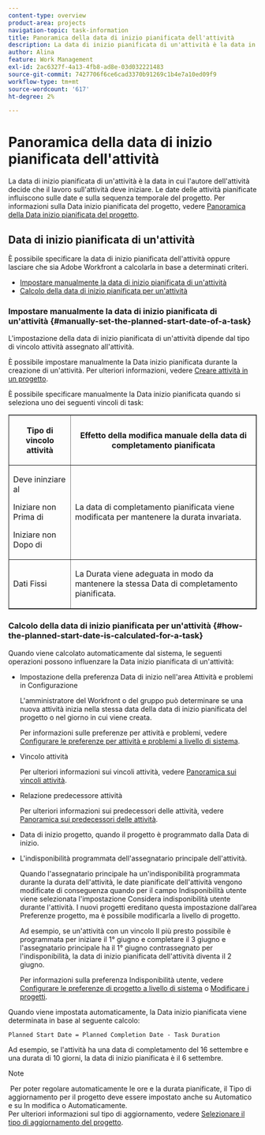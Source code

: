 ```yaml
---
content-type: overview
product-area: projects
navigation-topic: task-information
title: Panoramica della data di inizio pianificata dell'attività
description: La data di inizio pianificata di un'attività è la data in cui l'autore dell'attività decide che il lavoro sull'attività deve iniziare. Le date delle attività pianificate influiscono sulle date e sulla sequenza temporale del progetto. Per informazioni sulla data di inizio pianificata del progetto, vedere Panoramica della data di inizio pianificata del progetto.
author: Alina
feature: Work Management
exl-id: 2ac6327f-4a13-4fb8-ad8e-03d032221483
source-git-commit: 7427706f6ce6cad3370b91269c1b4e7a10ed09f9
workflow-type: tm+mt
source-wordcount: '617'
ht-degree: 2%

---
```


# Panoramica della data di inizio pianificata dell&#39;attività

<!-- Audited: 6/2025 -->

La data di inizio pianificata di un&#39;attività è la data in cui l&#39;autore dell&#39;attività decide che il lavoro sull&#39;attività deve iniziare. Le date delle attività pianificate influiscono sulle date e sulla sequenza temporale del progetto. Per informazioni sulla Data inizio pianificata del progetto, vedere [Panoramica della Data inizio pianificata del progetto](../../../manage-work/projects/planning-a-project/project-planned-start-date.md).

## Data di inizio pianificata di un&#39;attività

È possibile specificare la data di inizio pianificata dell&#39;attività oppure lasciare che sia Adobe Workfront a calcolarla in base a determinati criteri. 

* [Impostare manualmente la data di inizio pianificata di un&#39;attività](#manually-set-the-planned-start-date-of-a-task)
* [Calcolo della data di inizio pianificata per un&#39;attività](#how-the-planned-start-date-is-calculated-for-a-task)

### Impostare manualmente la data di inizio pianificata di un&#39;attività {#manually-set-the-planned-start-date-of-a-task}

L&#39;impostazione della data di inizio pianificata di un&#39;attività dipende dal tipo di vincolo attività assegnato all&#39;attività. 

È possibile impostare manualmente la Data inizio pianificata durante la creazione di un&#39;attività. Per ulteriori informazioni, vedere [Creare attività in un progetto](../../../manage-work/tasks/create-tasks/create-tasks-in-project.md).

È possibile specificare manualmente la Data inizio pianificata quando si seleziona uno dei seguenti vincoli di task: 

<table border="1" cellspacing="15" cellpadding="1"> 
 <col> 
 <col> 
 <thead> 
  <tr> 
   <th> <p><strong>Tipo di vincolo attività</strong> </p> </th> 
   <th> <p><strong>Effetto della modifica manuale della data di completamento pianificata</strong> </p> </th> 
  </tr> 
 </thead> 
 <tbody> 
  <tr> 
   <td> <p>Deve ininziare al</p> <p>Iniziare non Prima di</p> <p>Iniziare non Dopo di</p> </td> 
   <td> <p><span class="s1">La data di completamento pianificata viene modificata per mantenere la durata invariata.</span> </p> </td> 
  </tr> 
  <tr> 
   <td> <p>Dati Fissi</p> </td> 
   <td> <p>La Durata viene adeguata in modo da mantenere la stessa Data di completamento pianificata.</p> </td> 
  </tr> 
 </tbody> 
</table>

### Calcolo della data di inizio pianificata per un&#39;attività {#how-the-planned-start-date-is-calculated-for-a-task}

Quando viene calcolato automaticamente dal sistema, le seguenti operazioni possono influenzare la Data inizio pianificata di un&#39;attività:

* Impostazione della preferenza Data di inizio nell&#39;area Attività e problemi in Configurazione

  L&#39;amministratore del Workfront o del gruppo può determinare se una nuova attività inizia nella stessa data della data di inizio pianificata del progetto o nel giorno in cui viene creata.

  Per informazioni sulle preferenze per attività e problemi, vedere [Configurare le preferenze per attività e problemi a livello di sistema](../../../administration-and-setup/set-up-workfront/configure-system-defaults/set-task-issue-preferences.md).

* Vincolo attività

  Per ulteriori informazioni sui vincoli attività, vedere [Panoramica sui vincoli attività](../../../manage-work/tasks/task-constraints/task-constraint-overview.md).

* Relazione predecessore attività

  Per ulteriori informazioni sui predecessori delle attività, vedere [Panoramica sui predecessori delle attività](../../../manage-work/tasks/use-prdcssrs/predecessors-overview.md).

* Data di inizio progetto, quando il progetto è programmato dalla Data di inizio.
* L&#39;indisponibilità programmata dell&#39;assegnatario principale dell&#39;attività.

  Quando l&#39;assegnatario principale ha un&#39;indisponibilità programmata durante la durata dell&#39;attività, le date pianificate dell&#39;attività vengono modificate di conseguenza quando per il campo Indisponibilità utente viene selezionata l&#39;impostazione Considera indisponibilità utente durante l&#39;attività. I nuovi progetti ereditano questa impostazione dall’area Preferenze progetto, ma è possibile modificarla a livello di progetto.

  Ad esempio, se un&#39;attività con un vincolo Il più presto possibile è programmata per iniziare il 1° giugno e completare il 3 giugno e l&#39;assegnatario principale ha il 1° giugno contrassegnato per l&#39;indisponibilità, la data di inizio pianificata dell&#39;attività diventa il 2 giugno.

  Per informazioni sulla preferenza Indisponibilità utente, vedere [Configurare le preferenze di progetto a livello di sistema](../../../administration-and-setup/set-up-workfront/configure-system-defaults/set-project-preferences.md) o [Modificare i progetti](../../../manage-work/projects/manage-projects/edit-projects.md).

Quando viene impostata automaticamente, la Data inizio pianificata viene determinata in base al seguente calcolo: 

```
Planned Start Date = Planned Completion Date - Task Duration
```

Ad esempio, se l&#39;attività ha una data di completamento del 16 settembre e una durata di 10 giorni, la data di inizio pianificata è il 6 settembre.

>[!NOTE]
>
> Per poter regolare automaticamente le ore e la durata pianificate, il Tipo di aggiornamento per il progetto deve essere impostato anche su Automatico e su In modifica o Automaticamente.\
>Per ulteriori informazioni sul tipo di aggiornamento, vedere [Selezionare il tipo di aggiornamento del progetto](../../../manage-work/projects/manage-projects/select-project-update-type.md).
